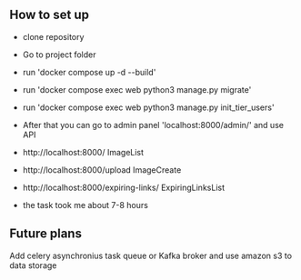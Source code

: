 ## How to set up
- clone repository
- Go to project folder
- run 'docker compose up -d --build'
- run 'docker compose exec web python3 manage.py migrate'
- run 'docker compose exec web python3 manage.py init_tier_users'
- After that you can go to admin panel 'localhost:8000/admin/' and use API

- http://localhost:8000/ ImageList
- http://localhost:8000/upload ImageCreate
- http://localhost:8000/expiring-links/ ExpiringLinksList

- the task took me about 7-8 hours

## Future plans
Add celery asynchronius task queue or Kafka broker and use amazon s3 to data storage

